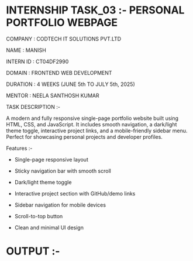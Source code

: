 # INTERNSHIP TASK_03 :- PERSONAL PORTFOLIO WEBPAGE

COMPANY : CODTECH IT SOLUTIONS PVT.LTD

NAME : MANISH

INTERN ID : CT04DF2990

DOMAIN : FRONTEND WEB DEVELOPMENT

DURATION : 4 WEEKS (JUNE 5th TO JULY 5th, 2025)

MENTOR : NEELA SANTHOSH KUMAR

TASK DESCRIPTION :-

A modern and fully responsive single-page portfolio website built using HTML, CSS, and JavaScript. It includes smooth navigation, a dark/light theme toggle, interactive project links, and a mobile-friendly sidebar menu. Perfect for showcasing personal projects and developer profiles.

Features :-

- Single-page responsive layout

- Sticky navigation bar with smooth scroll

- Dark/light theme toggle

- Interactive project section with GitHub/demo links

- Sidebar navigation for mobile devices

- Scroll-to-top button

- Clean and minimal UI design

# OUTPUT :-
